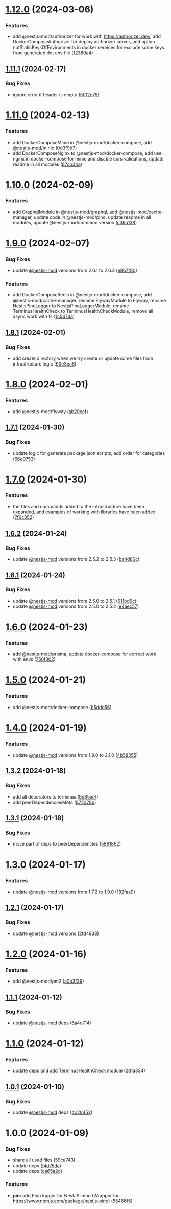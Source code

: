 # [1.12.0](https://github.com/nestjs-mod/nestjs-mod-contrib/compare/pino-v1.11.1...pino-v1.12.0) (2024-03-06)


### Features

* add @nestjs-mod/authorizer for work with https://authorizer.dev/, add DockerComposeAuthorizer for deploy authorizer server, add option notStaticKeysOfEnvironments in docker services for exclude some keys from generated dot env file ([12380a4](https://github.com/nestjs-mod/nestjs-mod-contrib/commit/12380a4c690345265b4df02de51250c96f21e417))

## [1.11.1](https://github.com/nestjs-mod/nestjs-mod-contrib/compare/pino-v1.11.0...pino-v1.11.1) (2024-02-17)


### Bug Fixes

* ignore error if header is empty ([5f02c75](https://github.com/nestjs-mod/nestjs-mod-contrib/commit/5f02c754b1938f6772d4e67e9a85e4c84692ce01))

# [1.11.0](https://github.com/nestjs-mod/nestjs-mod-contrib/compare/pino-v1.10.0...pino-v1.11.0) (2024-02-13)


### Features

* add DockerComposeMinio in @nestjs-mod/docker-compose, add @nestjs-mod/minio ([0d3f9b7](https://github.com/nestjs-mod/nestjs-mod-contrib/commit/0d3f9b74ad4eb79476eda1be6266bac636d3d4a5))
* add DockerComposeNginx to @nestjs-mod/docker-compose, add use nginx in docker-compose for minio and disable cors validations, update readme in all modules ([87cb34a](https://github.com/nestjs-mod/nestjs-mod-contrib/commit/87cb34ad31aab7e8d5fbc9510d43b501529ac9d0))

# [1.10.0](https://github.com/nestjs-mod/nestjs-mod-contrib/compare/pino-v1.9.0...pino-v1.10.0) (2024-02-09)


### Features

* add GraphqlModule in @nestjs-mod/graphql, add @nestjs-mod/cache-manager, update code in @nestjs-mod/pino, update readme in all modules, update @nestjs-mod/common version ([c36b138](https://github.com/nestjs-mod/nestjs-mod-contrib/commit/c36b13870b6754a80c38a482aa0cb34bddafa2ed))

# [1.9.0](https://github.com/nestjs-mod/nestjs-mod-contrib/compare/pino-v1.8.1...pino-v1.9.0) (2024-02-07)


### Bug Fixes

* update [@nestjs-mod](https://github.com/nestjs-mod) versions from 2.6.1 to 2.6.3 ([e8b7f80](https://github.com/nestjs-mod/nestjs-mod-contrib/commit/e8b7f8084cdb5ac15bf8ea127139adc1735214a1))


### Features

* add DockerComposeRedis in @nestjs-mod/docker-compose, add @nestjs-mod/cache-manager, rename FlywayModule to Flyway, rename NestjsPinoLogger to NestjsPinoLoggerModule, rename TerminusHealthCheck to TerminusHealthCheckModule, remove all async work with fs ([1c5474a](https://github.com/nestjs-mod/nestjs-mod-contrib/commit/1c5474afc696d3e23f38fdf3e0865ab75bc71446))

## [1.8.1](https://github.com/nestjs-mod/nestjs-mod-contrib/compare/pino-v1.8.0...pino-v1.8.1) (2024-02-01)


### Bug Fixes

* add create directory when we try create or update some files from infrastructure logic ([90e3ea8](https://github.com/nestjs-mod/nestjs-mod-contrib/commit/90e3ea87a136002966e3b973a69caab1421f9423))

# [1.8.0](https://github.com/nestjs-mod/nestjs-mod-contrib/compare/pino-v1.7.1...pino-v1.8.0) (2024-02-01)


### Features

* add @nestjs-mod/flyway ([ab20eef](https://github.com/nestjs-mod/nestjs-mod-contrib/commit/ab20eef94166f6be10b39d2ef72ac8873ddb691c))

## [1.7.1](https://github.com/nestjs-mod/nestjs-mod-contrib/compare/pino-v1.7.0...pino-v1.7.1) (2024-01-30)


### Bug Fixes

* update logic for generate package json scripts, add order for categories ([66e0753](https://github.com/nestjs-mod/nestjs-mod-contrib/commit/66e07536875d5574fefb6e307e6dfd17c1596ca8))

# [1.7.0](https://github.com/nestjs-mod/nestjs-mod-contrib/compare/pino-v1.6.2...pino-v1.7.0) (2024-01-30)


### Features

* the files and commands added to the infrastructure have been expanded, and examples of working with libraries have been added ([7f6c852](https://github.com/nestjs-mod/nestjs-mod-contrib/commit/7f6c8522f51397ef78a36d6bae09a62f19418518))

## [1.6.2](https://github.com/nestjs-mod/nestjs-mod-contrib/compare/pino-v1.6.1...pino-v1.6.2) (2024-01-24)


### Bug Fixes

* update [@nestjs-mod](https://github.com/nestjs-mod) versions from 2.5.2 to 2.5.3 ([ba4d80c](https://github.com/nestjs-mod/nestjs-mod-contrib/commit/ba4d80c6fb0c0fcd2dc608efa5abf581bb01bc43))

## [1.6.1](https://github.com/nestjs-mod/nestjs-mod-contrib/compare/pino-v1.6.0...pino-v1.6.1) (2024-01-24)


### Bug Fixes

* update [@nestjs-mod](https://github.com/nestjs-mod) versions from 2.5.0 to 2.5.1 ([611bd6c](https://github.com/nestjs-mod/nestjs-mod-contrib/commit/611bd6ccf9fc78c63b7666625874e68420f5a357))
* update [@nestjs-mod](https://github.com/nestjs-mod) versions from 2.5.0 to 2.5.2 ([e4aec57](https://github.com/nestjs-mod/nestjs-mod-contrib/commit/e4aec57531c6fbb456fb1e4d19c3984e9533dd9b))

# [1.6.0](https://github.com/nestjs-mod/nestjs-mod-contrib/compare/pino-v1.5.0...pino-v1.6.0) (2024-01-23)


### Features

* add @nestjs-mod/prisma, update docker-compose for correct work with envs ([750f302](https://github.com/nestjs-mod/nestjs-mod-contrib/commit/750f3022e42dd7af3aca2344d92bb1406b9009cc))

# [1.5.0](https://github.com/nestjs-mod/nestjs-mod-contrib/compare/pino-v1.4.0...pino-v1.5.0) (2024-01-21)


### Features

* add @nestjs-mod/docker-compose ([b5ddd56](https://github.com/nestjs-mod/nestjs-mod-contrib/commit/b5ddd569e4374939e5760b13bbd1246dd59673d3))

# [1.4.0](https://github.com/nestjs-mod/nestjs-mod-contrib/compare/pino-v1.3.2...pino-v1.4.0) (2024-01-19)


### Features

* update [@nestjs-mod](https://github.com/nestjs-mod) versions from 1.9.0 to 2.1.0 ([4b58355](https://github.com/nestjs-mod/nestjs-mod-contrib/commit/4b58355f755d25ac94fe9267efb9439e23c73a21))

## [1.3.2](https://github.com/nestjs-mod/nestjs-mod-contrib/compare/pino-v1.3.1...pino-v1.3.2) (2024-01-18)


### Bug Fixes

* add all decorators to terminus ([9d85ae1](https://github.com/nestjs-mod/nestjs-mod-contrib/commit/9d85ae133950104a9cd686aa8a4c12784f615fc1))
* add peerDependenciesMeta ([872378b](https://github.com/nestjs-mod/nestjs-mod-contrib/commit/872378be9bba0a20e581ad662745ee9b155afff1))

## [1.3.1](https://github.com/nestjs-mod/nestjs-mod-contrib/compare/pino-v1.3.0...pino-v1.3.1) (2024-01-18)


### Bug Fixes

* move part of deps to peerDependencies ([5891862](https://github.com/nestjs-mod/nestjs-mod-contrib/commit/58918621da29ede968c04f9e00c5b6dfa0bd80de))

# [1.3.0](https://github.com/nestjs-mod/nestjs-mod-contrib/compare/pino-v1.2.1...pino-v1.3.0) (2024-01-17)


### Features

* update [@nestjs-mod](https://github.com/nestjs-mod) versions from 1.7.2 to 1.9.0 ([182faa0](https://github.com/nestjs-mod/nestjs-mod-contrib/commit/182faa05ab60dd8e2f13f3fb04b472a7a05f6a75))

## [1.2.1](https://github.com/nestjs-mod/nestjs-mod-contrib/compare/pino-v1.2.0...pino-v1.2.1) (2024-01-17)


### Bug Fixes

* update [@nestjs-mod](https://github.com/nestjs-mod) versions ([2fd4938](https://github.com/nestjs-mod/nestjs-mod-contrib/commit/2fd4938860367bffb40cff131a1b248a9add062e))

# [1.2.0](https://github.com/nestjs-mod/nestjs-mod-contrib/compare/pino-v1.1.1...pino-v1.2.0) (2024-01-16)


### Features

* add @nestjs-mod/pm2 ([a0b3f39](https://github.com/nestjs-mod/nestjs-mod-contrib/commit/a0b3f392976d9380f2f7efb3c1ed5825e741e87e))

## [1.1.1](https://github.com/nestjs-mod/nestjs-mod-contrib/compare/pino-v1.1.0...pino-v1.1.1) (2024-01-12)


### Bug Fixes

* update [@nestjs-mod](https://github.com/nestjs-mod) deps ([6a4c714](https://github.com/nestjs-mod/nestjs-mod-contrib/commit/6a4c714ca98be0b871e2f5ab5dabf3339337fee5))

# [1.1.0](https://github.com/nestjs-mod/nestjs-mod-contrib/compare/pino-v1.0.1...pino-v1.1.0) (2024-01-12)


### Features

* update deps and add TerminusHealthCheck module ([2d1a334](https://github.com/nestjs-mod/nestjs-mod-contrib/commit/2d1a334291246adf3e7e3ccd83346eda113ad31a))

## [1.0.1](https://github.com/nestjs-mod/nestjs-mod-contrib/compare/pino-v1.0.0...pino-v1.0.1) (2024-01-10)


### Bug Fixes

* update [@nestjs-mod](https://github.com/nestjs-mod) deps ([4c28452](https://github.com/nestjs-mod/nestjs-mod-contrib/commit/4c28452792a17d311ae825f5d100be537f682e07))

# 1.0.0 (2024-01-09)


### Bug Fixes

* share all used files ([59ca743](https://github.com/nestjs-mod/nestjs-mod-contrib/commit/59ca74368cb19579d3e52f37bbc5576146f0c9ec))
* update deps ([f4d75da](https://github.com/nestjs-mod/nestjs-mod-contrib/commit/f4d75da337d7097dcc8a6e9aca7797bd5c5a77a6))
* update deps ([ca65a2d](https://github.com/nestjs-mod/nestjs-mod-contrib/commit/ca65a2d531fe5a97871704a0d9d6f9717a39b903))


### Features

* **pin:** add Pino logger for NestJS-mod (Wrapper for https://www.npmjs.com/package/nestjs-pino) ([55466f5](https://github.com/nestjs-mod/nestjs-mod-contrib/commit/55466f52ccf1792a5a4f32df80e574be4da71952))
